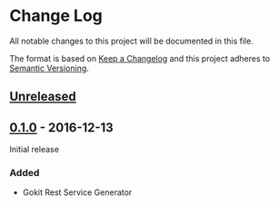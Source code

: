 # Change Log

All notable changes to this project will be documented in this file.

The format is based on [Keep a Changelog](http://keepachangelog.com/)
and this project adheres to [Semantic Versioning](http://semver.org/).

## [Unreleased]

[Unreleased]: https://github.com/atomist-rugs/gokit-rest-service/compare/0.1.0...HEAD

## [0.1.0] - 2016-12-13

Initial release

[0.1.0]: https://github.com/atomist-rugs/gokit-rest-service/tree/0.1.0

### Added

-   Gokit Rest Service Generator
